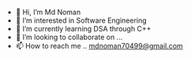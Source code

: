 - 👋 Hi, I’m Md Noman
- 👀 I’m interested in Software Engineering
- 🌱 I’m currently learning  DSA through C++
- 💞️ I’m looking to collaborate on ...
- 📫 How to reach me .. mdnoman70499@gmail.com

<!---
noman088/noman088 is a ✨ special ✨ repository because its `README.md` (this file) appears on your GitHub profile.
You can click the Preview link to take a look at your changes.
--->
